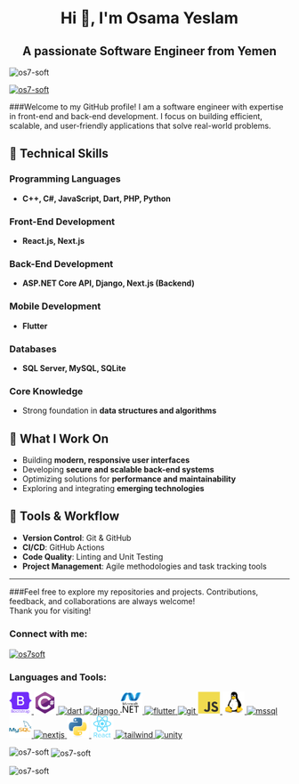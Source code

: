 
<h1 align="center">Hi 👋, I'm Osama Yeslam</h1>
<h2 align="center">A passionate Software Engineer from Yemen</h2>


<p align="left"> <img src="https://komarev.com/ghpvc/?username=os7-soft&label=Profile%20views&color=0e75b6&style=flat" alt="os7-soft" /> </p>

<p align="left"> <a href="https://github.com/ryo-ma/github-profile-trophy"><img src="https://github-profile-trophy.vercel.app/?username=os7-soft" alt="os7-soft" /></a> </p>


###Welcome to my GitHub profile! I am a software engineer with expertise in front-end and back-end development. I focus on building efficient, scalable, and user-friendly applications that solve real-world problems.


## 🌟 Technical Skills

### Programming Languages
- **C++, C#, JavaScript, Dart, PHP, Python**

### Front-End Development
- **React.js, Next.js**

### Back-End Development
- **ASP.NET Core API, Django, Next.js (Backend)**

### Mobile Development
- **Flutter**

### Databases
- **SQL Server, MySQL, SQLite**

### Core Knowledge
- Strong foundation in **data structures and algorithms**

## 🚀 What I Work On

- Building **modern, responsive user interfaces**
- Developing **secure and scalable back-end systems**
- Optimizing solutions for **performance and maintainability**
- Exploring and integrating **emerging technologies**

## 🔧 Tools & Workflow
- **Version Control**: Git & GitHub
- **CI/CD**: GitHub Actions
- **Code Quality**: Linting and Unit Testing
- **Project Management**: Agile methodologies and task tracking tools

---

###Feel free to explore my repositories and projects. Contributions, feedback, and collaborations are always welcome!  
Thank you for visiting!

<h3 align="left">Connect with me:</h3>
<p align="left">
<a href="https://linkedin.com/in/os7soft" target="blank"><img align="center" src="https://raw.githubusercontent.com/rahuldkjain/github-profile-readme-generator/master/src/images/icons/Social/linked-in-alt.svg" alt="os7soft" height="30" width="40" /></a>
</p>

<h3 align="left">Languages and Tools:</h3>
<p align="left"> <a href="https://getbootstrap.com" target="_blank" rel="noreferrer"> <img src="https://raw.githubusercontent.com/devicons/devicon/master/icons/bootstrap/bootstrap-plain-wordmark.svg" alt="bootstrap" width="40" height="40"/> </a> <a href="https://www.w3schools.com/cs/" target="_blank" rel="noreferrer"> <img src="https://raw.githubusercontent.com/devicons/devicon/master/icons/csharp/csharp-original.svg" alt="csharp" width="40" height="40"/> </a> <a href="https://dart.dev" target="_blank" rel="noreferrer"> <img src="https://www.vectorlogo.zone/logos/dartlang/dartlang-icon.svg" alt="dart" width="40" height="40"/> </a> <a href="https://www.djangoproject.com/" target="_blank" rel="noreferrer"> <img src="https://cdn.worldvectorlogo.com/logos/django.svg" alt="django" width="40" height="40"/> </a> <a href="https://dotnet.microsoft.com/" target="_blank" rel="noreferrer"> <img src="https://raw.githubusercontent.com/devicons/devicon/master/icons/dot-net/dot-net-original-wordmark.svg" alt="dotnet" width="40" height="40"/> </a> <a href="https://flutter.dev" target="_blank" rel="noreferrer"> <img src="https://www.vectorlogo.zone/logos/flutterio/flutterio-icon.svg" alt="flutter" width="40" height="40"/> </a> <a href="https://git-scm.com/" target="_blank" rel="noreferrer"> <img src="https://www.vectorlogo.zone/logos/git-scm/git-scm-icon.svg" alt="git" width="40" height="40"/> </a> <a href="https://developer.mozilla.org/en-US/docs/Web/JavaScript" target="_blank" rel="noreferrer"> <img src="https://raw.githubusercontent.com/devicons/devicon/master/icons/javascript/javascript-original.svg" alt="javascript" width="40" height="40"/> </a> <a href="https://www.linux.org/" target="_blank" rel="noreferrer"> <img src="https://raw.githubusercontent.com/devicons/devicon/master/icons/linux/linux-original.svg" alt="linux" width="40" height="40"/> </a> <a href="https://www.microsoft.com/en-us/sql-server" target="_blank" rel="noreferrer"> <img src="https://www.svgrepo.com/show/303229/microsoft-sql-server-logo.svg" alt="mssql" width="40" height="40"/> </a> <a href="https://www.mysql.com/" target="_blank" rel="noreferrer"> <img src="https://raw.githubusercontent.com/devicons/devicon/master/icons/mysql/mysql-original-wordmark.svg" alt="mysql" width="40" height="40"/> </a> <a href="https://nextjs.org/" target="_blank" rel="noreferrer"> <img src="https://cdn.worldvectorlogo.com/logos/nextjs-2.svg" alt="nextjs" width="40" height="40"/> </a> <a href="https://www.python.org" target="_blank" rel="noreferrer"> <img src="https://raw.githubusercontent.com/devicons/devicon/master/icons/python/python-original.svg" alt="python" width="40" height="40"/> </a> <a href="https://reactjs.org/" target="_blank" rel="noreferrer"> <img src="https://raw.githubusercontent.com/devicons/devicon/master/icons/react/react-original-wordmark.svg" alt="react" width="40" height="40"/> </a> <a href="https://tailwindcss.com/" target="_blank" rel="noreferrer"> <img src="https://www.vectorlogo.zone/logos/tailwindcss/tailwindcss-icon.svg" alt="tailwind" width="40" height="40"/> </a> <a href="https://unity.com/" target="_blank" rel="noreferrer"> <img src="https://www.vectorlogo.zone/logos/unity3d/unity3d-icon.svg" alt="unity" width="40" height="40"/> </a> </p>

<p><img align="left" src="https://github-readme-stats.vercel.app/api/top-langs?username=os7-soft&show_icons=true&locale=en&layout=compact" alt="os7-soft" /></p>

<p>&nbsp;<img align="center" src="https://github-readme-stats.vercel.app/api?username=os7-soft&show_icons=true&locale=en" alt="os7-soft" /></p>

<p><img align="center" src="https://github-readme-streak-stats.herokuapp.com/?user=os7-soft&" alt="os7-soft" /></p>

